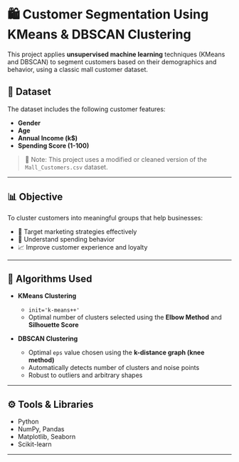 # 🛍️ Customer Segmentation Using KMeans & DBSCAN Clustering

This project applies **unsupervised machine learning** techniques (KMeans and DBSCAN) to segment customers based on their demographics and behavior, using a classic mall customer dataset.

## 📁 Dataset

The dataset includes the following customer features:

- **Gender**
- **Age**
- **Annual Income (k$)**
- **Spending Score (1-100)**

> 📌 Note: This project uses a modified or cleaned version of the `Mall_Customers.csv` dataset.

---

## 📊 Objective

To cluster customers into meaningful groups that help businesses:

- 🎯 Target marketing strategies effectively
- 💸 Understand spending behavior
- 📈 Improve customer experience and loyalty

---

## 🧠 Algorithms Used

- **KMeans Clustering**
  - `init='k-means++'`
  - Optimal number of clusters selected using the **Elbow Method** and **Silhouette Score**
  
- **DBSCAN Clustering**
  - Optimal `eps` value chosen using the **k-distance graph (knee method)**
  - Automatically detects number of clusters and noise points
  - Robust to outliers and arbitrary shapes

---

## ⚙️ Tools & Libraries

- Python
- NumPy, Pandas
- Matplotlib, Seaborn
- Scikit-learn

---
